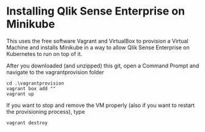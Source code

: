  # Installing Qlik Sense Enterprise on Minikube
 
 This uses the free software Vagrant and VirtualBox to provision a Virtual Machine and installs Minikube 
 in a way to allow Qlik Sense Enterprise on Kubernetes to run on top of it.
 
 After you downloaded (and unzipped) this git, open a Command Prompt and navigate to the vagrantprovision folder
``` 
cd .\vagrantprovision
vagrant box add ""
vagrant up
```
If you want to stop and remove the VM properly (also if you want to restart the provisioning process), type
```
vagrant destroy
```

